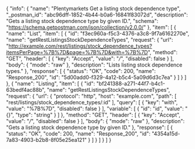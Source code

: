 {
  "info": {
    "name": "Plentymarkets Get a listing stock dependence type",
    "_postman_id": "abc96dff-1852-4b44-b0a6-16841f83072d",
    "description": "Gets a listing stock dependence type by given ID.",
    "schema": "https://schema.getpostman.com/json/collection/v2.0.0/"
  },
  "item": [
    {
      "name": "List",
      "item": [
        {
          "id": "f3ec960a-f5c3-4376-a3c8-9f7a6162270e",
          "name": "getRestListingsStockDependenceTypes",
          "request": {
            "url": "http://example.com/rest/listings/stock_dependence_types?itemsPerPage=%7B%7D&page=%7B%7D&with=%7B%7D",
            "method": "GET",
            "header": [
              {
                "key": "Accept",
                "value": "*/*",
                "disabled": false
              }
            ],
            "body": {
              "mode": "raw"
            },
            "description": "Lists listing stock dependence types."
          },
          "response": [
            {
              "status": "OK",
              "code": 200,
              "name": "Response_200",
              "id": "5d00add0-f329-4a12-b5c4-5a09d6d3c7ea"
            }
          ]
        }
      ]
    },
    {
      "name": "Listing",
      "item": [
        {
          "id": "bf241388-a271-44f7-b4c1-63bedf4ac88b",
          "name": "getRestListingsStockDependenceTypes",
          "request": {
            "url": {
              "protocol": "http",
              "host": "example.com",
              "path": [
                "rest/listings/stock_dependence_types/:id"
              ],
              "query": [
                {
                  "key": "with",
                  "value": "%7B%7D",
                  "disabled": false
                }
              ],
              "variable": [
                {
                  "id": "id",
                  "value": "{}",
                  "type": "string"
                }
              ]
            },
            "method": "GET",
            "header": [
              {
                "key": "Accept",
                "value": "*/*",
                "disabled": false
              }
            ],
            "body": {
              "mode": "raw"
            },
            "description": "Gets a listing stock dependence type by given ID."
          },
          "response": [
            {
              "status": "OK",
              "code": 200,
              "name": "Response_200",
              "id": "4354a15d-7a83-4903-b2b8-8f05e25ea121"
            }
          ]
        }
      ]
    }
  ]
}